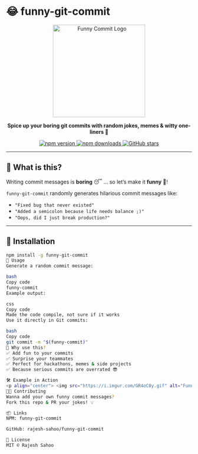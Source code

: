 # 😂 funny-git-commit

<p align="center">
  <img src="https://i.imgur.com/2yaf2wb.png" width="250" alt="Funny Commit Logo">
</p>

<p align="center">
  <b>Spice up your boring git commits with random jokes, memes & witty one-liners 🎉</b>
</p>

<p align="center">
  <a href="https://www.npmjs.com/package/funny-git-commit">
    <img src="https://img.shields.io/npm/v/funny-git-commit?color=brightgreen&style=for-the-badge" alt="npm version">
  </a>
  <a href="https://www.npmjs.com/package/funny-git-commit">
    <img src="https://img.shields.io/npm/dt/funny-git-commit?color=blue&style=for-the-badge" alt="npm downloads">
  </a>
  <a href="https://github.com/rajesh-sahoo/funny-git-commit/stargazers">
    <img src="https://img.shields.io/github/stars/rajesh-sahoo/funny-git-commit?style=for-the-badge&color=yellow" alt="GitHub stars">
  </a>
</p>

---

## 🌟 What is this?
Writing commit messages is **boring** 😴 … so let’s make it **funny** 🤡!  

`funny-git-commit` randomly generates hilarious commit messages like:
- `"Fixed bug that never existed"`
- `"Added a semicolon because life needs balance ;)"`  
- `"Oops, did I just break production?"`

---

## 🚀 Installation

```bash
npm install -g funny-git-commit
🎯 Usage
Generate a random commit message:

bash
Copy code
funny-commit
Example output:

css
Copy code
Made the code compile, not sure if it works
Use it directly in Git commits:

bash
Copy code
git commit -m "$(funny-commit)"
🎉 Why use this?
✅ Add fun to your commits
✅ Surprise your teammates
✅ Perfect for hackathons, memes & side projects
✅ Because serious commits are overrated 😎

🛠 Example in Action
<p align="center"> <img src="https://i.imgur.com/GR4oC8y.gif" alt="Funny Commit Demo" width="500"> </p>
🧑‍💻 Contributing
Wanna add your own funny commit messages?
Fork this repo & PR your jokes! 💡

📦 Links
NPM: funny-git-commit

GitHub: rajesh-sahoo/funny-git-commit

📜 License
MIT © Rajesh Sahoo